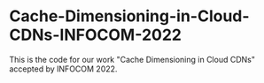# Cache-Dimensioning-in-Cloud-CDNs-INFOCOM-2022
This is the code for our work "Cache Dimensioning in Cloud CDNs" accepted by INFOCOM 2022.
